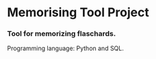 # Memorising Tool Project

### Tool for memorizing flaschards.

Programming language: Python and SQL.

